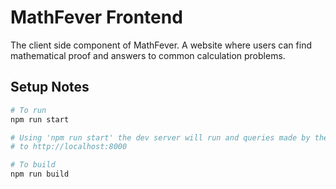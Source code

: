 # MathFever Frontend

The client side component of MathFever. A website where users can find mathematical proof and answers to common calculation problems.

## Setup Notes

```bash
# To run
npm run start

# Using 'npm run start' the dev server will run and queries made by the client will be proxied
# to http://localhost:8000

# To build
npm run build
```
